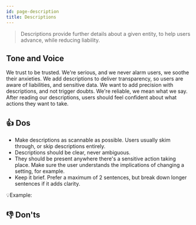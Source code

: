 ```yaml
---
id: page-description
title: Descriptions
---
```



> Descriptions provide further details about a given entity, to help users advance, while reducing liability.  

## Tone and Voice

We trust to be trusted. We're serious, and we never alarm users, we soothe their anxieties. We add descriptions to deliver transparency, so users are aware of liabilities, and sensitive data.  We want to add precision with descriptions, and not trigger doubts. We're reliable, we mean what we say. After reading our descriptions, users should feel confident about what actions they want to take.         


## 👍 Dos

- Make descriptions as scannable as possible. Users usually skim through, or skip descriptions entirely.  
- Descriptions should be clear, never ambiguous.  
- They should be present anywhere there's a sensitive action taking place. Make sure the user understands the implications of changing a setting, for example.  
- Keep it brief. Prefer a maximum of 2 sentences, but break down longer sentences if it adds clarity.   

💡Example:

## 👎 Don'ts
